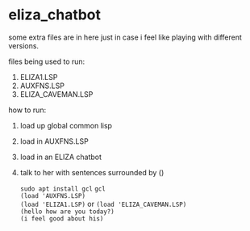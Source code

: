 # eliza_chatbot


some extra files are in here just in case i feel like playing with different versions.  

files being used to run:  
1. ELIZA1.LSP  
2. AUXFNS.LSP  
3. ELIZA_CAVEMAN.LSP  

how to run:  
1. load up global common lisp   
2. load in AUXFNS.LSP  
3. load in an ELIZA chatbot  
4. talk to her with sentences surrounded by ()  

    ````sudo apt install gcl````
    ````gcl````  
    ````(load 'AUXFNS.LSP)````  
    ````(load 'ELIZA1.LSP)```` or ````(load 'ELIZA_CAVEMAN.LSP)````   
    ````(hello how are you today?)````  
    ````(i feel good about his)````    
    